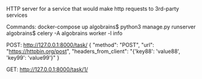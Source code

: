 HTTP server for a service that would make http requests to 3rd-party services

Commands:
docker-compose up
algobrains$ python3 manage.py runserver
algobrains$ celery -A algobrains worker -l info

POST:
http://127.0.0.1:8000/task/
{
    "method": "POST",
    "url": "https://httpbin.org/post",
    "headers_from_client":  "{'key88': 'value88', 'key99': 'value99'}"
}

GET:
http://127.0.0.1:8000/task/1/
